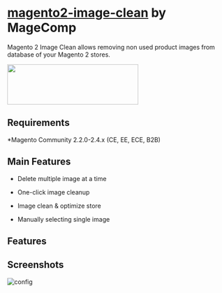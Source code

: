# [magento2-image-clean](https://magecomp.com/magento-2-image-clean.html) by MageComp

Magento 2 Image Clean allows removing non used product images from database of your Magento 2 stores.

<a href="https://magecomp.com/magento-2-image-clean.html"><img width="300" height="92" src="https://magecomp.com/media/button.webp"></a>


## Requirements
*Magento Community 2.2.0-2.4.x (CE, EE, ECE, B2B)

## Main Features

* Delete multiple image at a time

* One-click image cleanup 

* Image clean & optimize store

* Manually selecting single image 

## Features

## Screenshots

![config](https://magecomp.com/media/catalog/product/cache/19b10369fecc27f1a40729d1b5b60dea/1/_/1_images-manager.webp)
